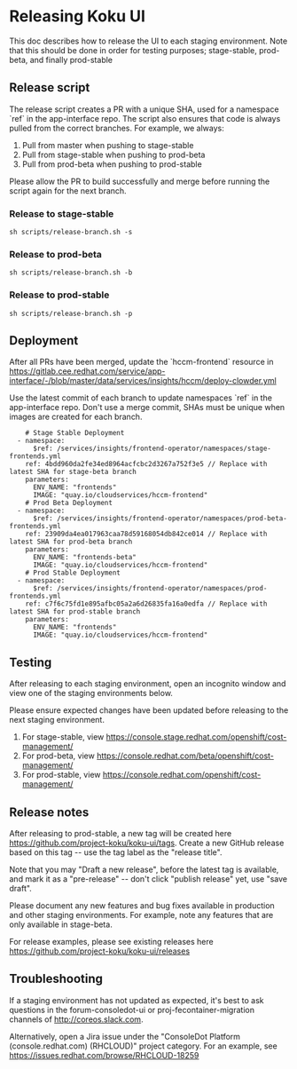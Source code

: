 # Releasing Koku UI

This doc describes how to release the UI to each staging environment. Note that this should be done in order for testing purposes; stage-stable, prod-beta, and finally prod-stable

## Release script

The release script creates a PR with a unique SHA, used for a namespace \`ref\` in the app-interface repo. The script also ensures that code is always pulled from the correct branches. For example, we always:

1. Pull from master when pushing to stage-stable
2. Pull from stage-stable when pushing to prod-beta
3. Pull from prod-beta when pushing to prod-stable

Please allow the PR to build successfully and merge before running the script again for the next branch.

### Release to stage-stable

```
sh scripts/release-branch.sh -s
```

### Release to prod-beta

```
sh scripts/release-branch.sh -b
```

### Release to prod-stable

```
sh scripts/release-branch.sh -p
```

## Deployment

After all PRs have been merged, update the \`hccm-frontend\` resource in https://gitlab.cee.redhat.com/service/app-interface/-/blob/master/data/services/insights/hccm/deploy-clowder.yml

Use the latest commit of each branch to update namespaces \`ref\` in the app-interface repo. Don't use a merge commit, SHAs must be unique when images are created for each branch.

```
    # Stage Stable Deployment
  - namespace:
      $ref: /services/insights/frontend-operator/namespaces/stage-frontends.yml
    ref: 4bdd960da2fe34ed8964acfcbc2d3267a752f3e5 // Replace with latest SHA for stage-beta branch
    parameters:
      ENV_NAME: "frontends"
      IMAGE: "quay.io/cloudservices/hccm-frontend"
    # Prod Beta Deployment
  - namespace:
      $ref: /services/insights/frontend-operator/namespaces/prod-beta-frontends.yml
    ref: 23909da4ea017963caa78d59168054db842ce014 // Replace with latest SHA for prod-beta branch
    parameters:
      ENV_NAME: "frontends-beta"
      IMAGE: "quay.io/cloudservices/hccm-frontend"
    # Prod Stable Deployment
  - namespace:
      $ref: /services/insights/frontend-operator/namespaces/prod-frontends.yml
    ref: c7f6c75fd1e895afbc05a2a6d26835fa16a0edfa // Replace with latest SHA for prod-stable branch
    parameters:
      ENV_NAME: "frontends"
      IMAGE: "quay.io/cloudservices/hccm-frontend"
```

## Testing

After releasing to each staging environment, open an incognito window and view one of the staging environments below.

Please ensure expected changes have been updated before releasing to the next staging environment.

1. For stage-stable, view https://console.stage.redhat.com/openshift/cost-management/
2. For prod-beta, view https://console.redhat.com/beta/openshift/cost-management/
3. For prod-stable, view https://console.redhat.com/openshift/cost-management/

## Release notes

After releasing to prod-stable, a new tag will be created here https://github.com/project-koku/koku-ui/tags. Create a new GitHub release based on this tag -- use the tag label as the "release title".

Note that you may  "Draft a new release", before the latest tag is available, and mark it as a "pre-release" -- don't click "publish release" yet, use "save draft".

Please document any new features and bug fixes available in production and other staging environments. For example, note any features that are only available in stage-beta.

For release examples, please see existing releases here https://github.com/project-koku/koku-ui/releases

## Troubleshooting

If a staging environment has not updated as expected, it's best to ask questions in the forum-consoledot-ui or proj-fecontainer-migration channels of http://coreos.slack.com.

Alternatively, open a Jira issue under the "ConsoleDot Platform (console.redhat.com) (RHCLOUD)" project category. For an example, see https://issues.redhat.com/browse/RHCLOUD-18259
